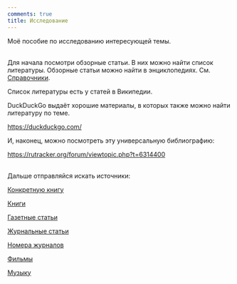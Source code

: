 ```yaml
---
comments: true
title: Исследование
---
```


Моё пособие по исследованию интересующей темы.
<br><br>

Для начала посмотри обзорные статьи. В них можно найти список литературы. Обзорные статьи можно найти в энциклопедиях. См. [Справочники](/ru/reference).

Список литературы есть у статей в Википедии.

DuckDuckGo выдаёт хорошие материалы, в которых также можно найти литературу по теме.

<https://duckduckgo.com/>

И, наконец, можно посмотреть эту универсальную библиографию:

<https://rutracker.org/forum/viewtopic.php?t=6314400>
<br><br>

Дальше отправляйся искать источники:

[Конкретную книгу](/ru/book-searching)

[Книги](/ru/libraries)

[Газетные статьи](/ru/newspapers)

[Журнальные статьи](/ru/articles)

[Номера журналов](/ru/magazines)

[Фильмы](/ru/films)

[Музыку](/ru/music)